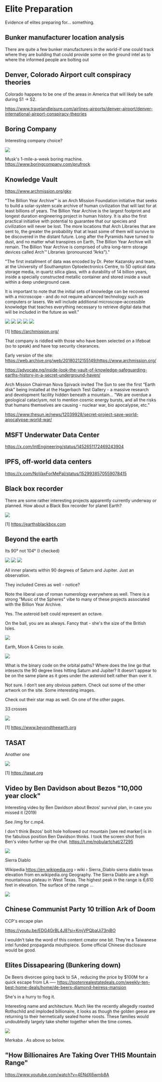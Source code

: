 # Elite Preparation

Evidence of elites preparing for... something.

## Bunker manufacturer location analysis

There are quite a few bunker manufacturers in the world-if one could track where they are building that could provide some on the ground intel as to where the informed people are bolting out

## Denver, Colorado Airport cult conspiracy theories

Colorado happens to be one of the areas in America that will likely be safe during S1 -> S2.

https://www.travelandleisure.com/airlines-airports/denver-airport/denver-international-airport-conspiracy-theories

## Boring Company

Interesting company choice?

![](img/boring.jpg)

Musk's 1-mile-a-week boring machine.
https://www.boringcompany.com/prufrock

## Knowledge Vault

https://www.archmission.org/gkv

"The Billion Year Archive™ is an Arch Mission Foundation initiative that seeks to build a solar-system scale archive of human civilization that will last for at least billions of years. The Billion Year Archive is the largest footprint and longest duration engineering project in human history. It is also the first practical initiative with potential to guarantee that our species and civilization will never be lost. The more locations that Arch Libraries that are sent to, the greater the probability that at least some of them will survive to be discovered in the distant future. Long after the Pyramids have turned to dust, and no matter what transpires on Earth, The Billion Year Archive will remain. The Billion Year Archive is comprised of ultra long-term storage devices called Arch™ Libraries (pronounced ”Arks”)."

"The first installment of data was encoded by Dr. Peter Kazansky and team, at the University of Southampton Optoelectronics Centre, to 5D optical data storage media, in quartz silica glass, with a durability of 14 billion years, inside a specially constructed metallic container and stored inside a vault within a deep underground cave. 

It is important to note that the initial sets of knowledge can be recovered with a microscope - and do not require advanced technology such as computers or lasers. We will include additional microscope-accessible  knowledge that teaches everything necessary to retrieve digital data that will be included in the future as well."

![](img/vault1.jpg)
![](img/vault2.jpg)
![](img/vault3.jpg)
![](img/vault4.jpg)
![](img/vault5.jpg)

[1] https://archmission.org/

That company is riddled with those who have been selected on a lifeboat (so to speak) and have top security clearances.

Early version of the site: https://web.archive.org/web/20180212155149/https://www.archmission.org/

https://advocate.ng/inside-look-the-vault-of-knowledge-safeguarding-earths-history-in-a-secret-underground-haven/

Arch Mission Chairman Nova Spivack invited The Sun to see the first “Earth disk” being installed at the Hagerbach Test Gallery - a massive research and development facility hidden beneath a mountain... "We are overdue a geological cataclysm, not to mention cosmic energy bursts, and all the risks that humans themselves are causing - nuclear war, bio apocalypse, etc."

https://www.thesun.ie/news/12039928/secret-project-save-world-apocalypse-world-war/

## MSFT Underwater Data Center

https://x.com/IntEngineering/status/1452651172469243904

## IPFS, off-world data centers

https://x.com/NoVaxForMePal/status/1529938570559078415

## Black box recorder

There are some rather interesting projects apparently currently underway or planned. How about a Black Box recorder for planet Earth?

![](img/blackbox.jpg)

[1] https://earthsblackbox.com

## Beyond the earth

Its 90° not 104° (I checked)

![](img/beyondearth1.jpg)
![](img/beyondearth2.jpg)
![](img/beyondearth3.jpg)

All inner planets within 90 degrees of Saturn and Jupiter. Just an observation.

They included Ceres as well - notice?

Note the liberal use of roman numerology everywhere as well. There is a strong "Music of the Spheres" vibe to many of these projects associated with the Billion Year Archive.

Yes. The asteroid belt could represent an octave.

On the ball, you are as always. Fancy that - she's the size of the British Isles.

![](img/asteroid-belt.jpg)

Earth, Moon & Ceres to scale.

![](img/ceres-size.jpg)

What is the binary code on the orbital paths? Where does the line go that intesects the 90 degree lines hitting Saturn and Jupiter? It doesn't appear to be on the same plane as it goes under the asteroid belt rather than over it.

Not sure. I don’t see any obvious pattern.  Check out some of the other artwork on the site. Some interesting images.

Check out their star map as well. On one of the other pages.

33 crosses

![](img/33-crosses.jpg)

[1] https://www.beyondtheearth.org

## TASAT

Another one

![](img/tasat.jpg)

[1] https://tasat.org

## Video by Ben Davidson about Bezos "10,000 year clock"

Interesting video by Ben Davidson about Bezos' survival plan, in case you missed it (2019)

See /img for c.mp4.

I don't think Bezos' bolt hole hollowed out mountain [see red marker] is in the fabulous position Ben Davidson thinks. I took the screen shot from Ben's video further up the chat.   https://t.me/nobulartchat/27295

![](img/photo_6036@27-11-2024_11-59-07.jpg)

Sierra Diablo

Wikipedia
https://en.wikipedia.org › wiki › Sierra_Diablo
sierra diablo texas elevation from en.wikipedia.org
Geography. The Sierra Diablo are a high mountainous plateau in West Texas. The highest peak in the range is 6,610 feet in elevation. The surface of the range ...

![](img/photo_6037@27-11-2024_12-19-59.jpg)

## Chinese Communist Party 10 trillion Ark of Doom

CCP's escape plan

https://youtu.be/EDG4GrBL4J8?si=KmjVPQbaUi73njBO

I wouldn’t take the word of this content creator one bit. They’re a Taiwanese intel funded propaganda mouthpiece. Some official Chinese disclosure would be good.

## Elites Dissapearing (Bunkering down)

De Beers divorcee going back to SA , reducing the price by $100M for a quick escape from LA —-  https://toptenrealestatedeals.com/weekly-ten-best-home-deals/home/de-beers-diamond-heiress-mansion

She's in a hurry to flog it.

Interesting name and architecture. Much like the recently allegedly roasted Rothschild and imploded billionaire, it looks as though the golden geese are returning to their hermetically sealed home roosts. These families would undoubtedly largely take shelter together when the time comes.

![](img/photo_6069@01-12-2024_11-23-09.jpg)

Merkaba . As above so below.

## "How Billionaires Are Taking Over THIS Mountain Range"

https://www.youtube.com/watch?v=4ENdX6wmb8A
